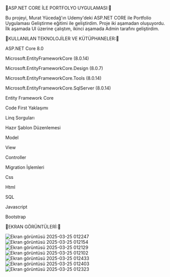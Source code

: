 🔹ASP.NET CORE İLE PORTFOLYO UYGULAMASI:🔹








Bu projeyi, Murat Yücedağ'ın Udemy'deki ASP.NET CORE ile Portfolio Uygulaması Geliştirme eğitimi ile geliştirdim. Proje iki aşamadan oluşuyordu. İlk aşamada UI üzerine çalıştım, ikinci aşamada Admin tarafını geliştirdim. 
















🔹KULLANILAN TEKNOLOJİLER VE KÜTÜPHANELER:🔹












ASP.NET Core 8.0

Microsoft.EntityFrameworkCore (8.0.14)

Microsoft.EntityFrameworkCore.Design (8.0.7)

Microsoft.EntityFrameworkCore.Tools (8.0.14)

Microsoft.EntityFrameworkCore.SqlServer (8.0.14)

Entity Framework Core

Code First Yaklaşımı

Linq Sorguları

Hazır Şablon Düzenlemesi

Model

View

Controller

Migration İşlemleri

Css

Html

SQL

Javascript

Bootstrap





🔹EKRAN GÖRÜNTÜLERİ:🔹

![Ekran görüntüsü 2025-03-25 012247](https://github.com/user-attachments/assets/a9d79c62-8059-45ee-aaa6-c7ba7f13a71b)
![Ekran görüntüsü 2025-03-25 012154](https://github.com/user-attachments/assets/d626b5ba-b63f-4ccf-a8a8-665115af8cd1)
![Ekran görüntüsü 2025-03-25 012129](https://github.com/user-attachments/assets/cacaaf03-072c-4768-a1b7-90f15591ad52)
![Ekran görüntüsü 2025-03-25 012102](https://github.com/user-attachments/assets/9ed8fad0-f01a-44cd-a0ae-8d9603eed630)
![Ekran görüntüsü 2025-03-25 012433](https://github.com/user-attachments/assets/00c739fb-5b76-4fb7-af04-a39d2197c5f3)
![Ekran görüntüsü 2025-03-25 012403](https://github.com/user-attachments/assets/f686af7d-d9a5-44c3-9bb1-a1d471b3a862)
![Ekran görüntüsü 2025-03-25 012323](https://github.com/user-attachments/assets/c556db36-fb2a-4a6c-b115-20cf09e14442)
